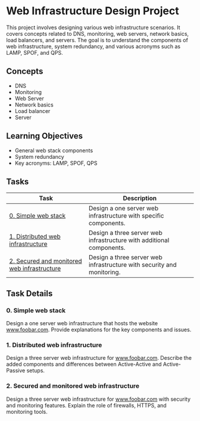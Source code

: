 # Web Infrastructure Design Project

This project involves designing various web infrastructure scenarios. It covers concepts related to DNS, monitoring, web servers, network basics, load balancers, and servers. The goal is to understand the components of web infrastructure, system redundancy, and various acronyms such as LAMP, SPOF, and QPS.

## Concepts
- DNS
- Monitoring
- Web Server
- Network basics
- Load balancer
- Server

## Learning Objectives
- General web stack components
- System redundancy
- Key acronyms: LAMP, SPOF, QPS

## Tasks

| Task                                                       | Description                                                |
| ---------------------------------------------------------- | ---------------------------------------------------------- |
| [0. Simple web stack](0-simple_web_stack)                | Design a one server web infrastructure with specific components. |
| [1. Distributed web infrastructure](1-distributed-web-infrastructure) | Design a three server web infrastructure with additional components. |
| [2. Secured and monitored web infrastructure](2-secured-and-monitored-web-infrastructure) | Design a three server web infrastructure with security and monitoring. |

## Task Details

### 0. Simple web stack

Design a one server web infrastructure that hosts the website www.foobar.com. Provide explanations for the key components and issues.

### 1. Distributed web infrastructure

Design a three server web infrastructure for www.foobar.com. Describe the added components and differences between Active-Active and Active-Passive setups.

### 2. Secured and monitored web infrastructure

Design a three server web infrastructure for www.foobar.com with security and monitoring features. Explain the role of firewalls, HTTPS, and monitoring tools.
